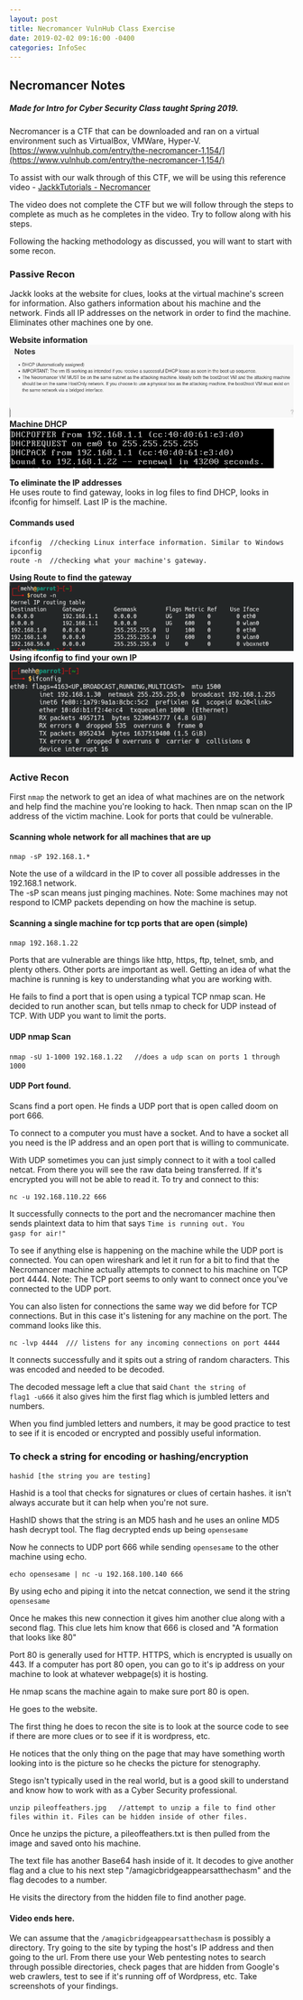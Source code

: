 ```yaml
--- 
layout: post 
title: Necromancer VulnHub Class Exercise
date: 2019-02-02 09:16:00 -0400 
categories: InfoSec 
---
```



## Necromancer Notes
##### Made for Intro for Cyber Security Class taught Spring 2019.

Necromancer is a CTF that can be downloaded and ran on a virtual environment such as VirtualBox, VMWare, Hyper-V.  [https://www.vulnhub.com/entry/the-necromancer-1,154/](https://www.vulnhub.com/entry/the-necromancer-1,154/) 

To assist with our walk through of this CTF, we will be using this reference video - [JackkTutorials - Necromancer](https://www.youtube.com/watch?v=ULRZcsjkvSA)  

The video does not complete the CTF but we will follow through the steps to complete as much as he completes in the video. Try to follow along with his steps.  

Following the hacking methodology as discussed, you will want to start with some recon.   

### Passive Recon
Jackk looks at the website for clues, looks at the virtual machine's screen for information. Also gathers information about his machine and the network. Finds all IP addresses on the network in order to find the machine. Eliminates other machines one by one. 

**Website information**
![Website Recon](/assets/img/Walkthroughs/Necromancer/Website-Recon.png)  
**Machine DHCP**  
![Machine DHCP](/assets/img/Walkthroughs/Necromancer/Machine_DHCP_Screen.png)



**To eliminate the IP addresses**  
He uses route to find gateway, looks in log files to find DHCP, looks in ifconfig for himself. Last IP is the machine. 


#### Commands used

```
ifconfig  //checking Linux interface information. Similar to Windows ipconfig
route -n  //checking what your machine's gateway. 
```
**Using Route to find the gateway**  
![route](/assets/img/Walkthroughs/Necromancer/route.png)  
**Using ifconfig to find your own IP**  
![ifconfig](/assets/img/Walkthroughs/Necromancer/ifconfig.png)  


### Active Recon
First <code>nmap</code> the network to get an idea of what machines are on the network and help find the machine you're looking to hack. Then nmap scan on the IP address of the victim machine. Look for ports that could be vulnerable. 

#### Scanning whole network for all machines that are up

```
nmap -sP 192.168.1.*
```
Note the use of a wildcard in the IP to cover all possible addresses in the 192.168.1 network.  
The -sP scan means just pinging machines. Note: Some machines may not respond to ICMP packets depending on how the machine is setup.

#### Scanning a single machine for tcp ports that are open (simple)

```
nmap 192.168.1.22
```

Ports that are vulnerable are things like http, https, ftp, telnet, smb, and plenty others. Other ports are important as well. Getting an idea of what the machine is running is key to understanding what you are working with. 

He fails to find a port that is open using a typical TCP nmap scan. He decided to run another scan, but tells nmap to check for UDP instead of TCP. With UDP you want to limit the ports. 

#### UDP nmap Scan
```
nmap -sU 1-1000 192.168.1.22   //does a udp scan on ports 1 through 1000
```
#### UDP Port found. 
Scans find a port open. He finds a UDP port that is open called doom on port 666.

To connect to a computer you must have a socket. And to have a socket all you need is the IP address and an open port that is willing to communicate. 

With UDP sometimes you can just simply connect to it with a tool called netcat. From there you will see the raw data being transferred. If it's encrypted you will not be able to read it. To try and connect to this:

```
nc -u 192.168.110.22 666
```

It successfully connects to the port and the necromancer machine then sends plaintext data to him that says <code>Time is running out. You gasp for air!"</code>  

To see if anything else is happening on the machine while the UDP port is connected. You can open wireshark and let it run for a bit to find that the Necromancer machine actually attempts to connect to his machine on TCP port 4444. Note: The TCP port seems to only want to connect once you've connected to the UDP port.  

You can also listen for connections the same way we did before for TCP connections. But in this case it's listening for any machine on the port. The command looks like this. 

```
nc -lvp 4444  /// listens for any incoming connections on port 4444
```

It connects successfully and it spits out a string of random characters. This was encoded and needed to be decoded.   

The decoded message left a clue that said <code>Chant the string of flag1 -u666</code> it also gives him the first flag which is jumbled letters and numbers.   

When you find jumbled letters and numbers, it may be good practice to test to see if it is encoded or encrypted and possibly useful information.  

### To check a string for encoding or hashing/encryption

```
hashid [the string you are testing]
```
Hashid is a tool that checks for signatures or clues of certain hashes. it isn't always accurate but it can help when you're not sure. 

HashID shows that the string is an MD5 hash and he uses an online MD5 hash decrypt tool. The flag decrypted ends up being <code>opensesame</code>  

Now he connects to UDP port 666 while sending <code>opensesame</code> to the other machine using echo. 

```
echo opensesame | nc -u 192.168.100.140 666
```
By using echo and piping it into the netcat connection, we send it the string <code>opensesame</code>  

Once he makes this new connection it gives him another clue along with a second flag. This clue lets him know that 666 is closed and "A formation that looks like 80"  

Port 80 is generally used for HTTP. HTTPS, which is encrypted is usually on 443. If a computer has port 80 open, you can go to it's ip address on your machine to look at whatever webpage(s) it is hosting.  

He nmap scans the machine again to make sure port 80 is open.   

He goes to the website.   

The first thing he does to recon the site is to look at the source code to see if there are more clues or to see if it is wordpress, etc.   

He notices that the only thing on the page that may have something worth looking into is the picture so he checks the picture for stenography.   

Stego isn't typically used in the real world, but is a good skill to understand and know how to work with as a Cyber Security professional.  

```
unzip pileoffeathers.jpg   //attempt to unzip a file to find other files within it. Files can be hidden inside of other files. 
```

Once he unzips the picture, a pileoffeathers.txt is then pulled from the image and saved onto his machine.  

The text file has another Base64 hash inside of it. It decodes to give another flag and a clue to his next step "/amagicbridgeappearsatthechasm" and the flag decodes to a number.   

He visits the directory from the hidden file to find another page.  

#### Video ends here. 

We can assume that the <code>/amagicbridgeappearsatthechasm</code> is possibly a directory. Try going to the site by typing the host's IP address and then going to the url. From there use your Web pentesting notes to search through possible directories, check pages that are hidden from Google's web crawlers, test to see if it's running off of Wordpress, etc. Take screenshots of your findings. 

